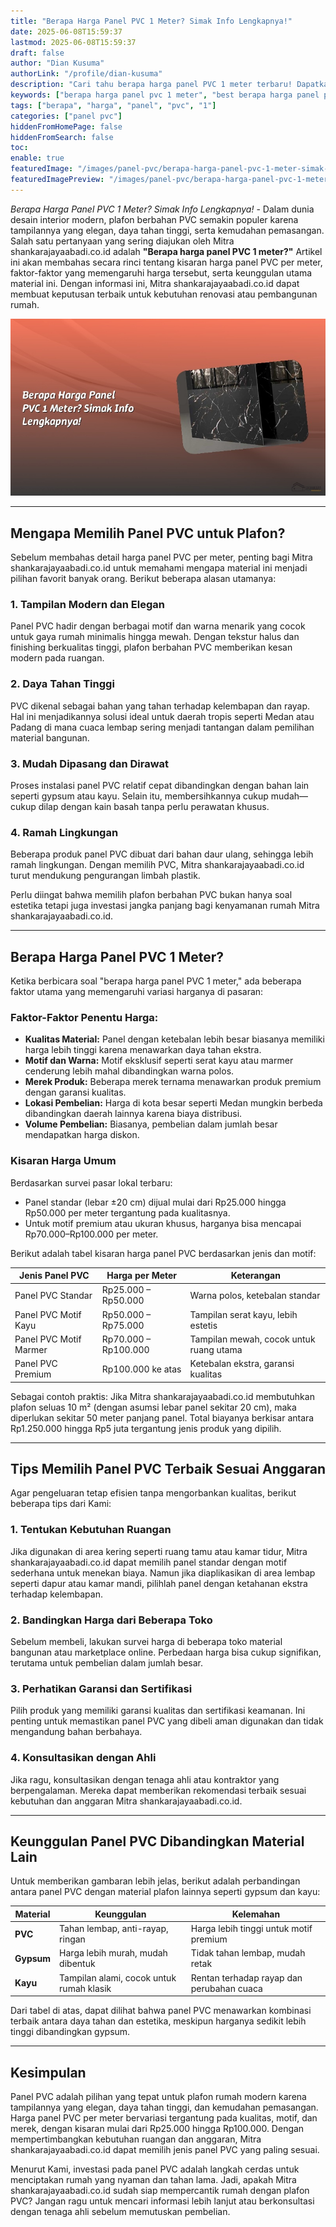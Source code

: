 ```yaml
---
title: "Berapa Harga Panel PVC 1 Meter? Simak Info Lengkapnya!"
date: 2025-06-08T15:59:37
lastmod: 2025-06-08T15:59:37
draft: false
author: "Dian Kusuma"
authorLink: "/profile/dian-kusuma"
description: "Cari tahu berapa harga panel PVC 1 meter terbaru! Dapatkan info lengkap, tips memilih, dan penawaran terbaik untuk kebutuhan interior Anda."
keywords: ["berapa harga panel pvc 1 meter", "best berapa harga panel pvc 1 meter", "berapa harga panel pvc 1 meter guide"]
tags: ["berapa", "harga", "panel", "pvc", "1"]
categories: ["panel pvc"]
hiddenFromHomePage: false
hiddenFromSearch: false
toc:
enable: true
featuredImage: "/images/panel-pvc/berapa-harga-panel-pvc-1-meter-simak-info-lengkapnya!.jpg"
featuredImagePreview: "/images/panel-pvc/berapa-harga-panel-pvc-1-meter-simak-info-lengkapnya!.jpg"
---
```


*Berapa Harga Panel PVC 1 Meter? Simak Info Lengkapnya!* - Dalam dunia desain interior modern, plafon berbahan PVC semakin populer karena tampilannya yang elegan, daya tahan tinggi, serta kemudahan pemasangan. Salah satu pertanyaan yang sering diajukan oleh Mitra shankarajayaabadi.co.id adalah **"Berapa harga panel PVC 1 meter?"** Artikel ini akan membahas secara rinci tentang kisaran harga panel PVC per meter, faktor-faktor yang memengaruhi harga tersebut, serta keunggulan utama material ini. Dengan informasi ini, Mitra shankarajayaabadi.co.id dapat membuat keputusan terbaik untuk kebutuhan renovasi atau pembangunan rumah.

![Berapa Harga Panel PVC 1 Meter? Simak Info Lengkapnya!](/images/panel-pvc/berapa-harga-panel-pvc-1-meter-simak-info-lengkapnya!.jpg)

---

## Mengapa Memilih Panel PVC untuk Plafon?  

Sebelum membahas detail harga panel PVC per meter, penting bagi Mitra shankarajayaabadi.co.id untuk memahami mengapa material ini menjadi pilihan favorit banyak orang. Berikut beberapa alasan utamanya:  

### 1. **Tampilan Modern dan Elegan**  
Panel PVC hadir dengan berbagai motif dan warna menarik yang cocok untuk gaya rumah minimalis hingga mewah. Dengan tekstur halus dan finishing berkualitas tinggi, plafon berbahan PVC memberikan kesan modern pada ruangan.  

### 2. **Daya Tahan Tinggi**  
PVC dikenal sebagai bahan yang tahan terhadap kelembapan dan rayap. Hal ini menjadikannya solusi ideal untuk daerah tropis seperti Medan atau Padang di mana cuaca lembap sering menjadi tantangan dalam pemilihan material bangunan.

### 3. **Mudah Dipasang dan Dirawat**  
Proses instalasi panel PVC relatif cepat dibandingkan dengan bahan lain seperti gypsum atau kayu. Selain itu, membersihkannya cukup mudah—cukup dilap dengan kain basah tanpa perlu perawatan khusus.

### 4. **Ramah Lingkungan**  
Beberapa produk panel PVC dibuat dari bahan daur ulang, sehingga lebih ramah lingkungan. Dengan memilih PVC, Mitra shankarajayaabadi.co.id turut mendukung pengurangan limbah plastik.

Perlu diingat bahwa memilih plafon berbahan PVC bukan hanya soal estetika tetapi juga investasi jangka panjang bagi kenyamanan rumah Mitra shankarajayaabadi.co.id.

---

## Berapa Harga Panel PVC 1 Meter?  

Ketika berbicara soal "berapa harga panel PVC 1 meter," ada beberapa faktor utama yang memengaruhi variasi harganya di pasaran:  

### Faktor-Faktor Penentu Harga:
- **Kualitas Material:** Panel dengan ketebalan lebih besar biasanya memiliki harga lebih tinggi karena menawarkan daya tahan ekstra.
- **Motif dan Warna:** Mot​if eksklusif seperti s​erat kayu atau marmer cenderung lebih mahal dibandingkan warna polos.
- **Merek Produk:** Beberapa merek ternama menawarkan produk premium dengan garansi kualitas.
- **Lokasi Pembelian:** Harga di kota besar seperti Medan mungkin berbeda dibandingkan daerah lainnya karena biaya distribusi.
- **Volume Pembelian:** Biasanya, pembelian dalam jumlah besar mendapatkan harga diskon.

### Kisaran Harga Umum
Berdasarkan survei pasar lokal terbaru:
- Panel standar (lebar ±20 cm) dijual mulai dari Rp25.000 hingga Rp50.000 per meter tergantung pada kualitasnya.
- Untuk motif premium atau ukuran khusus, harganya bisa mencapai Rp70.000–Rp100.000 per meter.

Berikut adalah tabel kisaran harga panel PVC berdasarkan jenis dan motif:

| **Jenis Panel PVC**       | **Harga per Meter**      | **Keterangan**                            |
|---------------------------|--------------------------|-------------------------------------------|
| Panel PVC Standar         | Rp25.000 – Rp50.000     | Warna polos, ketebalan standar            |
| Panel PVC Motif Kayu      | Rp50.000 – Rp75.000     | Tampilan serat kayu, lebih estetis        |
| Panel PVC Motif Marmer    ​| Rp70.000 – Rp100.000    | Tampilan mewah, cocok untuk ruang utama   |
| Panel PVC Premium         | Rp100.000 ke atas       | Ketebalan ekstra, garansi kualitas        |

Sebagai contoh praktis: Jika Mitra shankarajayaabadi.co.id membutuhkan plafon seluas 10 m² (dengan asumsi lebar panel sekitar 20 cm), maka diperlukan sekitar 50 meter panjang panel. Total biayanya berkisar antara Rp1.250.000 hingga Rp5 juta tergantung jenis produk yang dipilih.

---

## Tips Memilih Panel PVC Terbaik Sesuai Anggaran  

Agar pengeluaran tetap efisien tanpa mengorbankan kualitas, berikut beberapa tips dari Kami:  

### 1. Tentukan Kebutuhan Ruangan  
Jika digunakan di area kering seperti ruang tamu atau kamar tidur, Mitra shankarajayaabadi.co.id dapat memilih panel standar dengan motif sederhana untuk menekan biaya. Namun jika diaplikasikan di area lembap seperti dapur atau kamar mandi, pilihlah panel dengan ketahanan ekstra terhadap kelembapan.

### 2. Bandingkan Harga dari Beberapa Toko  
Sebelum membeli, lakukan survei harga di beberapa toko material bangunan atau marketplace online. Perbedaan harga bisa cukup signifikan, terutama untuk pembelian dalam jumlah besar.

### 3. Perhatikan Garansi dan Sertifikasi  
Pilih produk yang memiliki garansi kualitas dan sertifikasi keamanan. Ini penting untuk memastikan panel PVC yang dibeli aman digunakan dan tidak mengandung bahan berbahaya.

### 4. Konsultasikan dengan Ahli  
Jika ragu, konsultasikan dengan tenaga ahli atau kontraktor yang berpengalaman. Mereka dapat memberikan rekomendasi terbaik sesuai kebutuhan dan anggaran Mitra shankarajayaabadi.co.id.

---

## Keung​gulan Panel PVC Dibandingkan Material Lain  

Untuk memberikan gambaran lebih jelas, berikut adalah perbandingan antara panel PVC dengan material plafon lainnya seperti gypsum dan kayu:

| **Material**  | **Keunggulan**                            | **Kelemahan**                              |
|---------------|------------------------------------------|--------------------------------------------|
| **PVC**       | Tahan lembap, anti-rayap, ringan         | Harga lebih tinggi untuk motif premium     |
| **Gypsum**    | Harga lebih murah, mudah dibentuk        | Tidak tahan lembap, mudah retak            |
| **Kayu**      | Tampilan alami, cocok untuk rumah klasik | Rentan terhadap rayap dan perubahan cuaca  |

Dari tabel di atas, dapat dilihat bahwa panel PVC menawarkan kombinasi terbaik antara daya tahan dan estetika, meskipun harganya sedikit lebih tinggi dibandingkan gypsum.

---

## Kesimpulan  

Panel PVC adalah pilihan yang tepat untuk plafon rumah modern karena tampilannya yang elegan, daya tahan tinggi, dan kemudahan pemasangan. Harga panel PVC per meter bervariasi tergantung pada kualitas, motif, dan merek, dengan kisaran mulai dari Rp25.000 hingga Rp100.000. Dengan mempertimbangkan kebutuhan ruangan dan anggaran, Mitra shankarajayaabadi.co.id dapat memilih jenis panel PVC yang paling sesuai.

Menurut Kami, investasi pada panel PVC adalah langkah cerdas untuk menciptakan rumah yang nyaman dan tahan lama. Jadi, apakah Mitra shankarajayaabadi.co.id sudah siap mempercantik rumah dengan plafon PVC? Jangan ragu untuk mencari informasi lebih lanjut atau berkonsultasi dengan tenaga ahli sebelum memutuskan pembelian.
